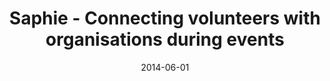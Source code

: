 ---
title: Saphie - Connecting volunteers with organisations during events
date: 2014-06-01
draft: false
summary: Connecting volunteers with organisations during events.
shortTitle: Saphie
type: saphie
featuredImage: images/saphie-square.svg
project: saphie
role: design, development
---